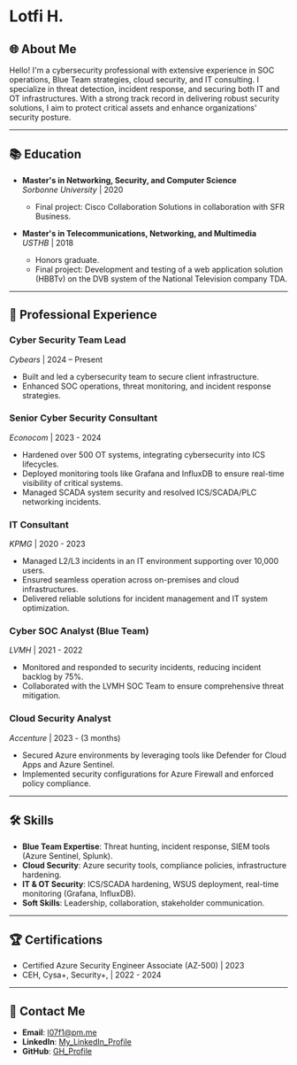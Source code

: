 # Lotfi H.

## 🌐 **About Me**
Hello! I'm a cybersecurity professional with extensive experience in SOC operations, Blue Team strategies, cloud security, and IT consulting. I specialize in threat detection, incident response, and securing both IT and OT infrastructures. With a strong track record in delivering robust security solutions, I aim to protect critical assets and enhance organizations' security posture.

---

## 📚 **Education**
- **Master's in Networking, Security, and Computer Science**  
  *Sorbonne University* | 2020  
  - Final project: Cisco Collaboration Solutions in collaboration with SFR Business.

- **Master's in Telecommunications, Networking, and Multimedia**  
  *USTHB* | 2018  
  - Honors graduate.  
  - Final project: Development and testing of a web application solution (HBBTv) on the DVB system of the National Television company TDA.

---

## 💼 **Professional Experience**
### **Cyber Security Team Lead**  
*Cybears* | 2024 – Present  
- Built and led a cybersecurity team to secure client infrastructure.  
- Enhanced SOC operations, threat monitoring, and incident response strategies.

### **Senior Cyber Security Consultant**  
*Econocom* | 2023 - 2024  
- Hardened over 500 OT systems, integrating cybersecurity into ICS lifecycles.  
- Deployed monitoring tools like Grafana and InfluxDB to ensure real-time visibility of critical systems.  
- Managed SCADA system security and resolved ICS/SCADA/PLC networking incidents.

### **IT Consultant**  
*KPMG* | 2020 - 2023  
- Managed L2/L3 incidents in an IT environment supporting over 10,000 users.  
- Ensured seamless operation across on-premises and cloud infrastructures.  
- Delivered reliable solutions for incident management and IT system optimization.

### **Cyber SOC Analyst (Blue Team)**  
*LVMH* | 2021 - 2022  
- Monitored and responded to security incidents, reducing incident backlog by 75%.  
- Collaborated with the LVMH SOC Team to ensure comprehensive threat mitigation.

### **Cloud Security Analyst**  
*Accenture* | 2023 - (3 months)  
- Secured Azure environments by leveraging tools like Defender for Cloud Apps and Azure Sentinel.  
- Implemented security configurations for Azure Firewall and enforced policy compliance.

---

## 🛠 **Skills**
- **Blue Team Expertise**: Threat hunting, incident response, SIEM tools (Azure Sentinel, Splunk).  
- **Cloud Security**: Azure security tools, compliance policies, infrastructure hardening.  
- **IT & OT Security**: ICS/SCADA hardening, WSUS deployment, real-time monitoring (Grafana, InfluxDB).  
- **Soft Skills**: Leadership, collaboration, stakeholder communication.  

---

## 🏆 **Certifications**
- Certified Azure Security Engineer Associate (AZ-500) | 2023  
- CEH, Cysa+, Security+, | 2022 - 2024 

---

## 📩 **Contact Me**
- **Email**: l07f1@pm.me  
- **LinkedIn**: [My_LinkedIn_Profile](https://www.linkedin.com/in/lotfi-hamed/) 
- **GitHub**: [GH_Profile](https://github.com/H4ck3rrr)
